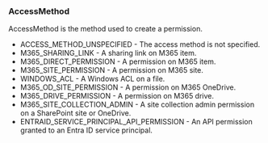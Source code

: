 ### AccessMethod
AccessMethod is the method used to create a permission.

- ACCESS_METHOD_UNSPECIFIED - The access method is not specified.
- M365_SHARING_LINK - A sharing link on M365 item.
- M365_DIRECT_PERMISSION - A permission on M365 item.
- M365_SITE_PERMISSION - A permission on M365 site.
- WINDOWS_ACL - A Windows ACL on a file.
- M365_OD_SITE_PERMISSION - A permission on M365 OneDrive.
- M365_DRIVE_PERMISSION - A permission on M365 drive.
- M365_SITE_COLLECTION_ADMIN - A site collection admin permission on a SharePoint site or OneDrive.
- ENTRAID_SERVICE_PRINCIPAL_API_PERMISSION - An API permission granted to an Entra ID service principal.
